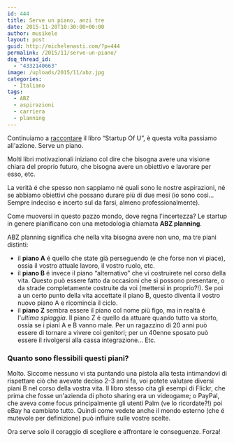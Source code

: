 ```yaml
---
id: 444
title: Serve un piano, anzi tre
date: 2015-11-20T10:30:00+00:00
author: musikele
layout: post
guid: http://michelenasti.com/?p=444
permalink: /2015/11/serve-un-piano/
dsq_thread_id:
  - "4332140663"
image: /uploads/2015/11/abz.jpg
categories:
  - Italiano
tags:
  - ABZ
  - aspirazioni
  - carriera
  - planning
---
```

Continuiamo a [raccontare](http://michelenasti.com/2015/11/i-tre-pilastri-per-migliorare-la-propria-carriera/) il libro &#8220;Startup Of U&#8221;, è questa volta passiamo all'azione. Serve un piano.

Molti libri motivazionali iniziano col dire che bisogna avere una visione chiara del proprio futuro, che bisogna avere un obiettivo e lavorare per esso, etc.

La verità é che spesso non sappiamo né quali sono le nostre aspirazioni, né se abbiamo obiettivi che possano durare più di due mesi (io sono così... Sempre indeciso e incerto sul da farsi, almeno professionalmente).

Come muoversi in questo pazzo mondo, dove regna l'incertezza? Le startup in genere pianificano con una metodologia chiamata **ABZ planning**.

ABZ planning significa che nella vita bisogna avere non uno, ma tre piani distinti:

  * il **piano A** é quello che state già perseguendo (e che forse non vi piace), ossia il vostro attuale lavoro, il vostro ruolo, etc.
  * il **piano B** é invece il piano &#8220;alternativo&#8221; che vi costruirete nel corso della vita. Questo può essere fatto da occasioni che si possono presentare, o da strade completamente costruite da voi (mettersi in proprio?!). Se poi a un certo punto della vita accettate il piano B, questo diventa il vostro nuovo piano A e ricomincia il ciclo.
  * il **piano Z** sembra essere il piano col nome più figo, ma in realtà é l'_ultima spiaggia_. Il piano Z é quello da attuare quando tutto va storto, ossia se i piani A e B vanno male. Per un ragazzino di 20 anni può essere di tornare a vivere coi genitori; per un 40enne sposato può essere il rivolgersi alla cassa integrazione... Etc.

### Quanto sono flessibili questi piani?

Molto. Siccome nessuno vi sta puntando una pistola alla testa intimandovi di rispettare ciò che avevate deciso 2-3 anni fa, voi potete valutare diversi piani B nel corso della vostra vita. Il libro stesso cita gli esempi di Flickr, che prima che fosse un'azienda di photo sharing era un videogame; o PayPal, che aveva come focus principalmente gli utenti Palm (ve lo ricordate?!) poi eBay ha cambiato tutto. Quindi come vedete anche il mondo esterno (che é mutevole per definizione) può influire sulle vostre scelte.

Ora serve solo il coraggio di scegliere e affrontare le conseguenze. Forza!
